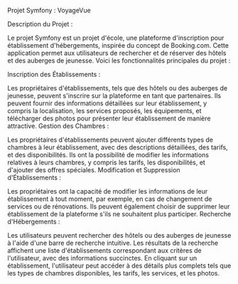 
Projet Symfony : VoyageVue

Description du Projet :

Le projet Symfony est un projet d'école, une plateforme d'inscription pour établissement d'hébergements, inspirée du concept de Booking.com. Cette application permet aux utilisateurs de rechercher et de réserver des hôtels et des auberges de jeunesse. Voici les fonctionnalités principales du projet :

Inscription des Établissements :

Les propriétaires d'établissements, tels que des hôtels ou des auberges de jeunesse, peuvent s'inscrire sur la plateforme en tant que partenaires.
Ils peuvent fournir des informations détaillées sur leur établissement, y compris la localisation, les services proposés, les équipements, et télécharger des photos pour présenter leur établissement de manière attractive.
Gestion des Chambres :

Les propriétaires d'établissements peuvent ajouter différents types de chambres à leur établissement, avec des descriptions détaillées, des tarifs, et des disponibilités.
Ils ont la possibilité de modifier les informations relatives à leurs chambres, y compris les tarifs, les disponibilités, et d'ajouter des offres spéciales.
Modification et Suppression d'Établissements :

Les propriétaires ont la capacité de modifier les informations de leur établissement à tout moment, par exemple, en cas de changement de services ou de rénovations.
Ils peuvent également choisir de supprimer leur établissement de la plateforme s'ils ne souhaitent plus participer.
Recherche d'Hébergements :

Les utilisateurs peuvent rechercher des hôtels ou des auberges de jeunesse à l'aide d'une barre de recherche intuitive.
Les résultats de la recherche affichent une liste d'établissements correspondant aux critères de l'utilisateur, avec des informations succinctes.
En cliquant sur un établissement, l'utilisateur peut accéder à des détails plus complets tels que les types de chambres disponibles, les tarifs, les services, et les photos.
